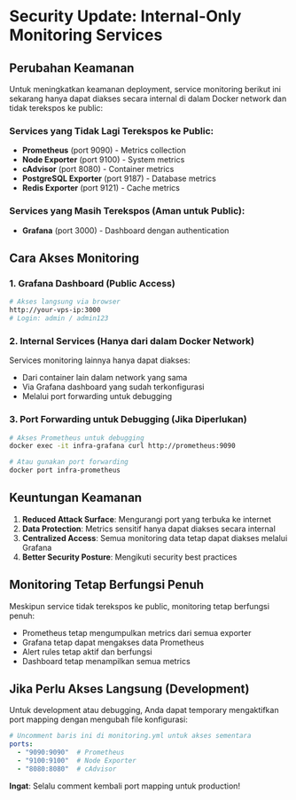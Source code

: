# Security Update: Internal-Only Monitoring Services

## Perubahan Keamanan

Untuk meningkatkan keamanan deployment, service monitoring berikut ini sekarang hanya dapat diakses secara internal di dalam Docker network dan tidak terekspos ke public:

### Services yang Tidak Lagi Terekspos ke Public:
- **Prometheus** (port 9090) - Metrics collection
- **Node Exporter** (port 9100) - System metrics  
- **cAdvisor** (port 8080) - Container metrics
- **PostgreSQL Exporter** (port 9187) - Database metrics
- **Redis Exporter** (port 9121) - Cache metrics

### Services yang Masih Terekspos (Aman untuk Public):
- **Grafana** (port 3000) - Dashboard dengan authentication

## Cara Akses Monitoring

### 1. Grafana Dashboard (Public Access)
```bash
# Akses langsung via browser
http://your-vps-ip:3000
# Login: admin / admin123
```

### 2. Internal Services (Hanya dari dalam Docker Network)
Services monitoring lainnya hanya dapat diakses:
- Dari container lain dalam network yang sama
- Via Grafana dashboard yang sudah terkonfigurasi
- Melalui port forwarding untuk debugging

### 3. Port Forwarding untuk Debugging (Jika Diperlukan)
```bash
# Akses Prometheus untuk debugging
docker exec -it infra-grafana curl http://prometheus:9090

# Atau gunakan port forwarding
docker port infra-prometheus
```

## Keuntungan Keamanan

1. **Reduced Attack Surface**: Mengurangi port yang terbuka ke internet
2. **Data Protection**: Metrics sensitif hanya dapat diakses secara internal
3. **Centralized Access**: Semua monitoring data tetap dapat diakses melalui Grafana
4. **Better Security Posture**: Mengikuti security best practices

## Monitoring Tetap Berfungsi Penuh

Meskipun service tidak terekspos ke public, monitoring tetap berfungsi penuh:
- Prometheus tetap mengumpulkan metrics dari semua exporter
- Grafana tetap dapat mengakses data Prometheus
- Alert rules tetap aktif dan berfungsi
- Dashboard tetap menampilkan semua metrics

## Jika Perlu Akses Langsung (Development)

Untuk development atau debugging, Anda dapat temporary mengaktifkan port mapping dengan mengubah file konfigurasi:

```yaml
# Uncomment baris ini di monitoring.yml untuk akses sementara
ports:
  - "9090:9090"  # Prometheus
  - "9100:9100"  # Node Exporter  
  - "8080:8080"  # cAdvisor
```

**Ingat**: Selalu comment kembali port mapping untuk production!
